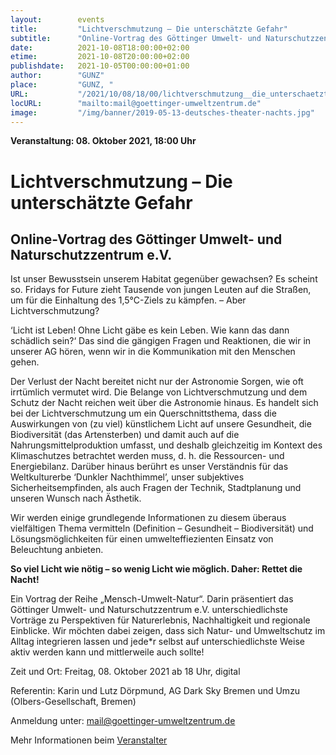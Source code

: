 ```yaml
---
layout:        events
title:         "Lichtverschmutzung – Die unterschätzte Gefahr"
subtitle:      "Online-Vortrag des Göttinger Umwelt- und Naturschutzzentrum e.V."
date:          2021-10-08T18:00:00+02:00
etime:         2021-10-08T20:00:00+02:00
publishdate:   2021-10-05T00:00:00+01:00
author:        "GUNZ"
place:         "GUNZ, "
URL:           "/2021/10/08/18/00/lichtverschmutzung__die_unterschaetzte_gefahr"
locURL:        "mailto:mail@goettinger-umweltzentrum.de"
image:         "/img/banner/2019-05-13-deutsches-theater-nachts.jpg"
---
```


**Veranstaltung: 08. Oktober 2021, 18:00 Uhr**

Lichtverschmutzung – Die unterschätzte Gefahr
===========

Online-Vortrag des Göttinger Umwelt- und Naturschutzzentrum e.V.
-----------
 Ist unser Bewusstsein unserem Habitat gegenüber gewachsen? Es scheint so. Fridays for Future zieht Tausende von jungen Leuten auf die Straßen, um für die Einhaltung des 1,5°C-Ziels zu kämpfen. – Aber Lichtverschmutzung?

‘Licht ist Leben! Ohne Licht gäbe es kein Leben. Wie kann das dann schädlich sein?‘ Das sind die gängigen Fragen und Reaktionen, die wir in unserer AG hören, wenn wir in die Kommunikation mit den Menschen gehen.


Der Verlust der Nacht bereitet nicht nur der Astronomie Sorgen, wie oft irrtümlich vermutet wird. Die Belange von Lichtverschmutzung und dem Schutz der Nacht reichen weit über die Astronomie hinaus. Es handelt sich bei der Lichtverschmutzung um ein Querschnittsthema, dass die Auswirkungen von (zu viel) künstlichem Licht auf unsere Gesundheit, die Biodiversität (das Artensterben) und damit auch auf die Nahrungsmittelproduktion umfasst, und deshalb gleichzeitig im Kontext des Klimaschutzes betrachtet werden muss, d. h. die Ressourcen- und Energiebilanz. Darüber hinaus berührt es unser Verständnis für das Weltkulturerbe ‘Dunkler Nachthimmel’, unser subjektives Sicherheitsempfinden, als auch Fragen der Technik, Stadtplanung und unseren Wunsch nach Ästhetik.

Wir werden einige grundlegende Informationen zu diesem überaus vielfältigen Thema vermitteln (Definition – Gesundheit – Biodiversität) und Lösungsmöglichkeiten für einen umwelteffiezienten Einsatz von Beleuchtung anbieten.

**So viel Licht wie nötig – so wenig Licht wie möglich. Daher: Rettet die Nacht!**

Ein Vortrag der Reihe „Mensch-Umwelt-Natur“. Darin präsentiert das Göttinger Umwelt- und Naturschutzzentrum e.V. unterschiedlichste Vorträge zu Perspektiven für Naturerlebnis, Nachhaltigkeit und regionale Einblicke. Wir möchten dabei zeigen, dass sich Natur- und Umweltschutz im Alltag integrieren lassen und jede*r selbst auf unterschiedlichste Weise aktiv werden kann und mittlerweile auch sollte!

 
Zeit und Ort:   Freitag, 08. Oktober 2021 ab 18 Uhr, digital

Referentin: Karin und Lutz Dörpmund, AG Dark Sky Bremen und Umzu (Olbers-Gesellschaft, Bremen)

Anmeldung unter:   mail@goettinger-umweltzentrum.de 

Mehr Informationen beim
[Veranstalter](http://www.goettinger-umweltzentrum.de/)
